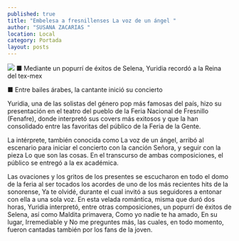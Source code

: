 ```yaml
---
published: true
title: "Embelesa a fresnillenses La voz de un ángel "
author: "SUSANA ZACARIAS "
location: Local
category: Portada
layout: posts
---
```


![](http://i.imgur.com/eS57MS6m.jpg)
■ Mediante un popurrí de éxitos de Selena, Yuridia recordó a la Reina del tex-mex

■ Entre bailes árabes, la cantante inició su concierto

Yuridia, una de las solistas del género pop más famosas del país, hizo su presentación en el teatro del pueblo de la Feria Nacional de Fresnillo (Fenafre), donde interpretó sus covers más exitosos y que la han consolidado entre las favoritas del público de la Feria de la Gente.

La intérprete, también conocida como La voz de un ángel, arribó al escenario para iniciar el concierto con la canción Señora, y seguir con la pieza Lo que son las cosas. En el transcurso de ambas composiciones, el público se entregó a la ex académica.

Las ovaciones y los gritos de los presentes se escucharon en todo el domo de la feria al ser tocados los acordes de uno de los más recientes hits de la sonorense, Ya te olvidé, durante el cual invitó a sus seguidores a entonar con ella a una sola voz.
En esta velada romántica, misma que duró dos horas, Yuridia interpretó, entre otras composiciones, un popurrí de éxitos de Selena, así como Maldita primavera, Como yo nadie te ha amado, En su lugar, Irremediable y No me preguntes más, las cuales, en todo momento, fueron cantadas también por los fans de la joven.
